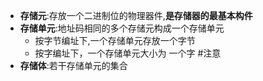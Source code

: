 
- **存储元**:存放一个二进制位的物理器件,**是存储器的最基本构件**
- **存储单元**:地址码相同的多个存储元构成一个存储单元
	- 按字节编址下,一个存储单元存放一个字节 
	- 按字编址下，一个存储单元大小为 一个字 #注意 
- **存储体**:若干存储单元的集合